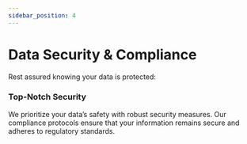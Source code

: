 ```yaml
---
sidebar_position: 4
---
```


# Data Security & Compliance

Rest assured knowing your data is protected:

### Top-Notch Security

 We prioritize your data’s safety with robust security measures. Our compliance protocols ensure that your information remains secure and adheres to regulatory standards.
